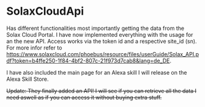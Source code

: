 # SolaxCloudApi

Has different functionalities most importantly getting the data from the Solax Cloud Portal. I have now implemented everything with the usage for an the new API.
Access works via the token id and a respective site_id (sn). For more infor refer to https://www.solaxcloud.com/phoebus/resource/files/userGuide/Solax_API.pdf?token=b4ffe250-1f84-4bf2-807c-21f973d7cab8&lang=de_DE.

I have also included the main page for an Alexa skill I will release on the Alexa Skill Store.

~~Update: They finally added an API! I will see if you can retrieve all the data I need aswell as if you can access it without buying extra stuff.~~
